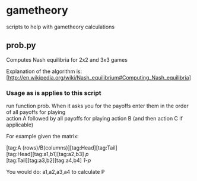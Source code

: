 gametheory
==========

scripts to help with gametheory calculations

prob.py
----------
Computes Nash equilibria for 2x2 and 3x3 games

Explanation of the algorithm is:
[http://en.wikipedia.org/wiki/Nash_equilibrium#Computing_Nash_equilibria]

### Usage as is applies to this script
run function prob. When it asks you for the payoffs enter them in the order of all payoffs for playing  
action A followed by all payoffs for playing action B (and then action C if applicable)

For example given the matrix:

[tag:A (rows)/B(columns)][tag:Head][tag:Tail]<br/>
[tag:Head][tag:a1,b1][tag:a2,b3] *p* <br/>
[tag:Tail][tag:a3,b2][tag:a4,b4] *1-p* <br/>

You would do: a1,a2,a3,a4 to calculate P
